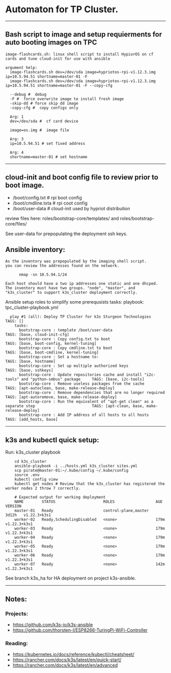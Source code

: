 # Automaton for TP Cluster.
---
## Bash script to image and setup requierments for auto booting images on TPC
        
    image-flashcards.sh: linux shell script to install HypiorOS on cf cards and tune cloud-init for use with ansible
            
    argument help:
      image-flashcards.sh dev=/dev/sda image=hypriotos-rpi-v1.12.3.img ip=10.5.94.51 shortname=master-01 -F
      image-flashcards.sh dev=/dev/sda image=hypriotos-rpi-v1.12.3.img ip=10.5.94.51 shortname=master-01 -F --copy-cfg

      --debug #  debug
      -F #  force overwrite image to install fresh image
      -skip-dd # force skip dd image
      -copy-cfg #  copy configs only

      Arg: 1
      dev=/dev/sda #  cf card device
      
      image=os.img #  image file

      Arg: 3
      ip=10.5.94.51 # set fixed address

      Arg: 4
      shortname=master-01 # set hostname

---

## cloud-init and boot config file to review prior to boot image.

  - /boot/config.txt   # rpi boot config 
  - /boot/cmdline.txta # rpi coot config
  - /boot/user-data    # cloud-init used by hypriot distribution

  review files here: roles/bootstrap-core/templates/ and roles/bootstrap-core/files/

  See user-data for prepopulating the deployment ssh keys.

## Ansible inventory:

    As the inventory was prepopulated by the imaging shell script.
    you can review the addresses found on the network.
```
      nmap -sn 10.5.94.1/24
```
    Each host should have a two ip addresses one static and one dhcped.
    The inventory must have two groups. "node", "master", and "k3s_cluster" to support k3s_cluster deployment correctly.

Ansible setup roles to simplify some prerequsists tasks:
    playbook: tpc_cluster-playbook.yml

      play #1 (all): Deploy TP Cluster for k3s Sturgeon Technologies  TAGS: []
        tasks:
          bootstrap-core : template /boot/user-data                                                         TAGS: [base, cloud-init-cfg]
          bootstrap-core : Copy config.txt to boot                                                          TAGS: [base, boot-config, kernel-tuning]
          bootstrap-core : Copy cmdline.txt to boot                                                         TAGS: [base, boot-cmdline, kernel-tuning]
          bootstrap-core : Set a hostname to:                                                               TAGS: [base, hostname]
          bootstrap-core : Set up multiple authorized keys                                                  TAGS: [base, sshkeys]
          bootstrap-core : Update repositories cache and install "i2c-tools" and "python-smbus" package     TAGS: [base, i2c-tools]
          bootstrap-core : Remove useless packages from the cache                                           TAGS: [apt-autoclean, base, make-release-deploy]
          bootstrap-core : Remove dependencies that are no longer required                                  TAGS: [apt-autoremove, base, make-release-deploy]
          bootstrap-core : Run the equivalent of "apt-get clean" as a separate step                         TAGS: [apt-clean, base, make-release-deploy]
          bootstrap-core : Add IP address of all hosts to all hosts                                         TAGS: [add_hosts, base]

---

## k3s and kubectl quick setup:

Run: k3s_cluster playbook
```
    cd k3s_cluster
    ansible-playbook -i ../hosts.yml k3s_cluster sites.yml
    scp pirate@master-01:~/.kube/config ~/.kube/config
    source .env 
    kubectl config view
    kubectl get nodes # Review that the k3s_cluster has registered the worker nodes 2 throw 7 correctly.

    # Expected output for working deployment
    NAME        STATUS                     ROLES                  AGE     VERSION
    master-01   Ready                      control-plane,master   3d12h   v1.22.3+k3s1
    worker-02   Ready,SchedulingDisabled   <none>                 179m    v1.22.3+k3s1 
    worker-03   Ready                      <none>                 179m    v1.22.3+k3s1
    worker-04   Ready                      <none>                 179m    v1.22.3+k3s1
    worker-05   Ready                      <none>                 179m    v1.22.3+k3s1
    worker-06   Ready                      <none>                 179m    v1.22.3+k3s1
    worker-07   Ready                      <none>                 142m    v1.22.3+k3s1
```

See branch k3s_ha for HA deployment on project k3s-ansible.

---

## Notes:
  ### Projects:
   - https://github.com/k3s-io/k3s-ansible 
   - https://github.com/thorsten-l/ESP8266-TuringPi-WiFi-Controller


  ### Reading:
  - https://kubernetes.io/docs/reference/kubectl/cheatsheet/
  - https://rancher.com/docs/k3s/latest/en/quick-start/
  - https://rancher.com/docs/k3s/latest/en/advanced
